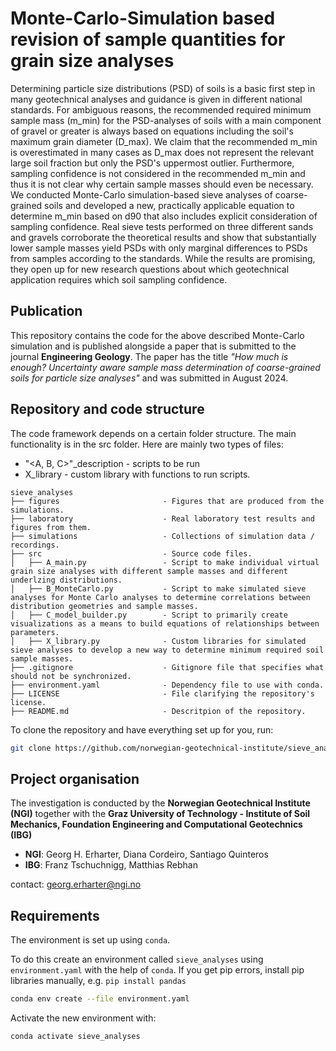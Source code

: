 # Monte-Carlo-Simulation based revision of sample quantities for grain size analyses
Determining particle size distributions (PSD) of soils is a basic first step in many geotechnical analyses and guidance is given in different national standards. For ambiguous reasons, the recommended required minimum sample mass (m_min) for the PSD-analyses of soils with a main component of gravel or greater is always based on equations including the soil's maximum grain diameter (D_max). We claim that the recommended m_min is overestimated in many cases as D_max does not represent the relevant large soil fraction but only the PSD's uppermost outlier. Furthermore, sampling confidence is not considered in the recommended m_min and thus it is not clear why certain sample masses should even be necessary. We conducted Monte-Carlo simulation-based sieve analyses of coarse-grained soils and developed a new, practically applicable equation to determine m_min based on d90 that also includes explicit consideration of sampling confidence. Real sieve tests performed on three different sands and gravels corroborate the theoretical results and show that substantially lower sample masses yield PSDs with only marginal differences to PSDs from samples according to the standards. While the results are promising, they open up for new research questions about which geotechnical application requires which soil sampling confidence.

## Publication
This repository contains the code for the above described Monte-Carlo simulation and is published alongside a paper that is submitted to the journal **Engineering Geology**. The paper has the title *"How much is enough? Uncertainty aware sample mass determination of coarse-grained soils for particle size analyses"* and was submitted in August 2024.

## Repository and code structure

The code framework depends on a certain folder structure. The main functionality is in the src folder. Here are mainly two types of files:

- "<A, B, C>"_description - scripts to be run
- X_library - custom library with functions to run scripts.

```
sieve_analyses
├── figures                       - Figures that are produced from the simulations.
├── laboratory                    - Real laboratory test results and figures from them.
├── simulations                   - Collections of simulation data / recordings.
├── src                           - Source code files.
│   ├── A_main.py                 - Script to make individual virtual grain size analyses with different sample masses and different underlzing distributions.
│   ├── B_MonteCarlo.py           - Script to make simulated sieve analyses for Monte Carlo analyses to determine correlations between distribution geometries and sample masses.
│   ├── C_model_builder.py        - Script to primarily create visualizations as a means to build equations of relationships between parameters.
│   ├── X_library.py              - Custom libraries for simulated sieve analyses to develop a new way to determine minimum required soil sample masses.
├── .gitignore                    - Gitignore file that specifies what should not be synchronized.
├── environment.yaml              - Dependency file to use with conda.
├── LICENSE                       - File clarifying the repository's license.
├── README.md                     - Descritpion of the repository.
```

To clone the repository and have everything set up for you, run:

```bash
git clone https://github.com/norwegian-geotechnical-institute/sieve_analyses.git
```

## Project organisation
The investigation is conducted by the **Norwegian Geotechnical Institute (NGI)** together with the **Graz University of Technology - Institute of Soil Mechanics, Foundation Engineering and Computational Geotechnics (IBG)**
- **NGI**: Georg H. Erharter, Diana Cordeiro, Santiago Quinteros
- **IBG**: Franz Tschuchnigg, Matthias Rebhan

contact: georg.erharter@ngi.no

## Requirements

The environment is set up using `conda`.

To do this create an environment called `sieve_analyses` using `environment.yaml` with the help of `conda`. If you get pip errors, install pip libraries manually, e.g. `pip install pandas`
```bash
conda env create --file environment.yaml
```

Activate the new environment with:

```bash
conda activate sieve_analyses
```
